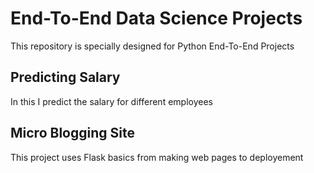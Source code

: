 # End-To-End Data Science Projects

This repository is specially designed for Python End-To-End Projects

## Predicting Salary 
In this I predict the salary for different employees 

## Micro Blogging Site
This project uses Flask basics from making web pages to deployement 
